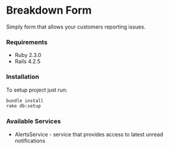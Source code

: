 # Breakdown Form

Simply form that allows your customers reporting issues.

### Requirements

  - Ruby 2.3.0
  - Rails 4.2.5

### Installation

To setup project just run:

```sh
bundle install
rake db:setup
```

### Available Services

  - AlertsService - service that provides access to latest unread notifications

